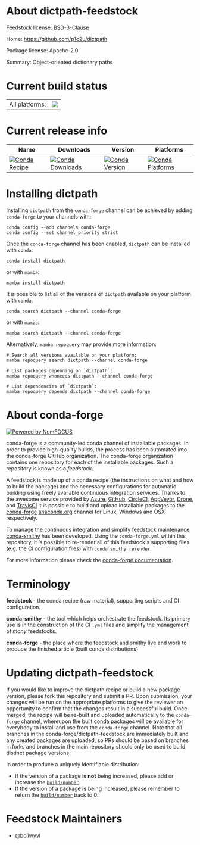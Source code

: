 About dictpath-feedstock
========================

Feedstock license: [BSD-3-Clause](https://github.com/conda-forge/dictpath-feedstock/blob/main/LICENSE.txt)

Home: https://github.com/p1c2u/dictpath

Package license: Apache-2.0

Summary: Object-oriented dictionary paths

Current build status
====================


<table><tr><td>All platforms:</td>
    <td>
      <a href="https://dev.azure.com/conda-forge/feedstock-builds/_build/latest?definitionId=12661&branchName=main">
        <img src="https://dev.azure.com/conda-forge/feedstock-builds/_apis/build/status/dictpath-feedstock?branchName=main">
      </a>
    </td>
  </tr>
</table>

Current release info
====================

| Name | Downloads | Version | Platforms |
| --- | --- | --- | --- |
| [![Conda Recipe](https://img.shields.io/badge/recipe-dictpath-green.svg)](https://anaconda.org/conda-forge/dictpath) | [![Conda Downloads](https://img.shields.io/conda/dn/conda-forge/dictpath.svg)](https://anaconda.org/conda-forge/dictpath) | [![Conda Version](https://img.shields.io/conda/vn/conda-forge/dictpath.svg)](https://anaconda.org/conda-forge/dictpath) | [![Conda Platforms](https://img.shields.io/conda/pn/conda-forge/dictpath.svg)](https://anaconda.org/conda-forge/dictpath) |

Installing dictpath
===================

Installing `dictpath` from the `conda-forge` channel can be achieved by adding `conda-forge` to your channels with:

```
conda config --add channels conda-forge
conda config --set channel_priority strict
```

Once the `conda-forge` channel has been enabled, `dictpath` can be installed with `conda`:

```
conda install dictpath
```

or with `mamba`:

```
mamba install dictpath
```

It is possible to list all of the versions of `dictpath` available on your platform with `conda`:

```
conda search dictpath --channel conda-forge
```

or with `mamba`:

```
mamba search dictpath --channel conda-forge
```

Alternatively, `mamba repoquery` may provide more information:

```
# Search all versions available on your platform:
mamba repoquery search dictpath --channel conda-forge

# List packages depending on `dictpath`:
mamba repoquery whoneeds dictpath --channel conda-forge

# List dependencies of `dictpath`:
mamba repoquery depends dictpath --channel conda-forge
```


About conda-forge
=================

[![Powered by
NumFOCUS](https://img.shields.io/badge/powered%20by-NumFOCUS-orange.svg?style=flat&colorA=E1523D&colorB=007D8A)](https://numfocus.org)

conda-forge is a community-led conda channel of installable packages.
In order to provide high-quality builds, the process has been automated into the
conda-forge GitHub organization. The conda-forge organization contains one repository
for each of the installable packages. Such a repository is known as a *feedstock*.

A feedstock is made up of a conda recipe (the instructions on what and how to build
the package) and the necessary configurations for automatic building using freely
available continuous integration services. Thanks to the awesome service provided by
[Azure](https://azure.microsoft.com/en-us/services/devops/), [GitHub](https://github.com/),
[CircleCI](https://circleci.com/), [AppVeyor](https://www.appveyor.com/),
[Drone](https://cloud.drone.io/welcome), and [TravisCI](https://travis-ci.com/)
it is possible to build and upload installable packages to the
[conda-forge](https://anaconda.org/conda-forge) [anaconda.org](https://anaconda.org/)
channel for Linux, Windows and OSX respectively.

To manage the continuous integration and simplify feedstock maintenance
[conda-smithy](https://github.com/conda-forge/conda-smithy) has been developed.
Using the ``conda-forge.yml`` within this repository, it is possible to re-render all of
this feedstock's supporting files (e.g. the CI configuration files) with ``conda smithy rerender``.

For more information please check the [conda-forge documentation](https://conda-forge.org/docs/).

Terminology
===========

**feedstock** - the conda recipe (raw material), supporting scripts and CI configuration.

**conda-smithy** - the tool which helps orchestrate the feedstock.
                   Its primary use is in the construction of the CI ``.yml`` files
                   and simplify the management of *many* feedstocks.

**conda-forge** - the place where the feedstock and smithy live and work to
                  produce the finished article (built conda distributions)


Updating dictpath-feedstock
===========================

If you would like to improve the dictpath recipe or build a new
package version, please fork this repository and submit a PR. Upon submission,
your changes will be run on the appropriate platforms to give the reviewer an
opportunity to confirm that the changes result in a successful build. Once
merged, the recipe will be re-built and uploaded automatically to the
`conda-forge` channel, whereupon the built conda packages will be available for
everybody to install and use from the `conda-forge` channel.
Note that all branches in the conda-forge/dictpath-feedstock are
immediately built and any created packages are uploaded, so PRs should be based
on branches in forks and branches in the main repository should only be used to
build distinct package versions.

In order to produce a uniquely identifiable distribution:
 * If the version of a package **is not** being increased, please add or increase
   the [``build/number``](https://docs.conda.io/projects/conda-build/en/latest/resources/define-metadata.html#build-number-and-string).
 * If the version of a package **is** being increased, please remember to return
   the [``build/number``](https://docs.conda.io/projects/conda-build/en/latest/resources/define-metadata.html#build-number-and-string)
   back to 0.

Feedstock Maintainers
=====================

* [@bollwyvl](https://github.com/bollwyvl/)

